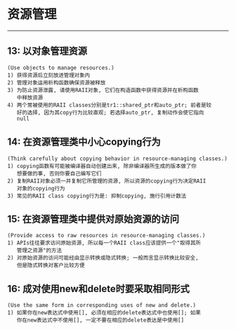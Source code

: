 # **资源管理** #
***




## **13: 以对象管理资源** ##
    (Use objects to manage resources.)
    1) 获得资源后立刻放进管理对象内
    2) 管理对象运用析构函数确保资源被释放
    3) 为防止资源泄露, 请使用RAII对象, 它们在构造函数中获得资源并在析构函数
       中释放资源
    4) 两个常被使用的RAII classes分别是tr1::shared_ptr和auto_ptr; 前者是较
       好的选择, 因为其copy行为比较直观; 若选择auto_ptr, 复制动作会使它指向
       null



## **14: 在资源管理类中小心copying行为** ##
    (Think carefully about copying behavior in resource-managing classes.)
    1) copying函数有可能被编译器自动创建出来, 除非编译器所生成的版本做了你
       想要做的事, 否则你要自己编写它们
    2) 复制RAII对象必须一并复制它所管理的资源, 所以资源的copying行为决定RAII
       对象的copying行为
    3) 常见的RAII class copying行为是: 抑制copying, 施行引用计数法



## **15: 在资源管理类中提供对原始资源的访问** ##
    (Provide access to raw resources in resource-managing classes.)
    1) APIs往往要求访问原始资源, 所以每一个RAII class应该提供一个"取得其所
       管理之资源"的方法
    2) 对原始资源的访问可能经由显示转换或隐式转换; 一般而言显示转换比较安全,
       但是隐式转换对客户比较方便



## **16: 成对使用new和delete时要采取相同形式** ##
    (Use the same form in corresponding uses of new and delete.)
    1) 如果你在new表达式中使用[], 必须在相应的delete表达式中也使用[]; 如果
       你在new表达式中不使用[], 一定不要在相应的delete表达是中使用[]
